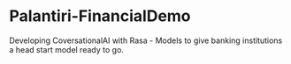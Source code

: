 # Palantiri-FinancialDemo
Developing CoversationalAI with Rasa - Models to give banking institutions a head start model ready to go.
